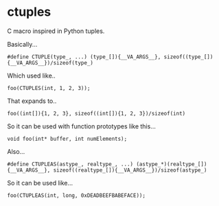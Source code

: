 # ctuples
C macro inspired in Python tuples.

Basically...

```
#define CTUPLE(type_, ...) (type_[]){__VA_ARGS__}, sizeof((type_[]){__VA_ARGS__})/sizeof(type_)
```

Which used like..

```
foo(CTUPLES(int, 1, 2, 3));
```

That expands to..

```
foo((int[]){1, 2, 3}, sizeof((int[]){1, 2, 3})/sizeof(int)
```

So it can be used with function prototypes like this...

```
void foo(int* buffer, int numElements);
```
Also...

```
#define CTUPLEAS(astype_, realtype_, ...) (astype_*)(realtype_[]){__VA_ARGS__}, sizeof((realtype_[]){__VA_ARGS__})/sizeof(astype_)
````

So it can be used like...

```
foo(CTUPLEAS(int, long, 0xDEADBEEFBABEFACE));
```

